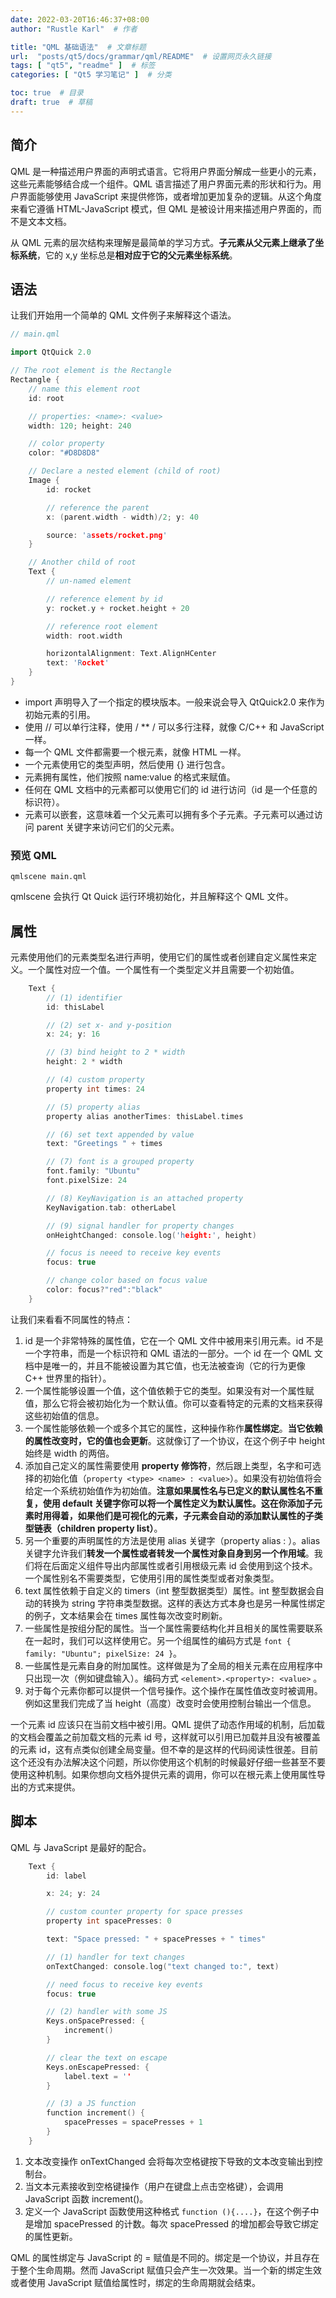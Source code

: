 ```yaml
---
date: 2022-03-20T16:46:37+08:00
author: "Rustle Karl"  # 作者

title: "QML 基础语法"  # 文章标题
url:  "posts/qt5/docs/grammar/qml/README"  # 设置网页永久链接
tags: [ "qt5", "readme" ]  # 标签
categories: [ "Qt5 学习笔记" ]  # 分类

toc: true  # 目录
draft: true  # 草稿
---
```


## 简介

QML 是一种描述用户界面的声明式语言。它将用户界面分解成一些更小的元素，这些元素能够结合成一个组件。QML 语言描述了用户界面元素的形状和行为。用户界面能够使用 JavaScript 来提供修饰，或者增加更加复杂的逻辑。从这个角度来看它遵循 HTML-JavaScript 模式，但 QML 是被设计用来描述用户界面的，而不是文本文档。

从 QML 元素的层次结构来理解是最简单的学习方式。**子元素从父元素上继承了坐标系统**，它的 x,y 坐标总是**相对应于它的父元素坐标系统**。

## 语法

让我们开始用一个简单的 QML 文件例子来解释这个语法。

```c++
// main.qml

import QtQuick 2.0

// The root element is the Rectangle
Rectangle {
    // name this element root
    id: root

    // properties: <name>: <value>
    width: 120; height: 240

    // color property
    color: "#D8D8D8"

    // Declare a nested element (child of root)
    Image {
    	id: rocket

        // reference the parent
        x: (parent.width - width)/2; y: 40

        source: 'assets/rocket.png'
    }

    // Another child of root
    Text {
        // un-named element

        // reference element by id
        y: rocket.y + rocket.height + 20

        // reference root element
        width: root.width

        horizontalAlignment: Text.AlignHCenter
        text: 'Rocket'
    }
}
```

* import 声明导入了一个指定的模块版本。一般来说会导入 QtQuick2.0 来作为初始元素的引用。
* 使用 // 可以单行注释，使用 / ** / 可以多行注释，就像 C/C++ 和 JavaScript 一样。
* 每一个 QML 文件都需要一个根元素，就像 HTML 一样。
* 一个元素使用它的类型声明，然后使用 {} 进行包含。
* 元素拥有属性，他们按照 name:value 的格式来赋值。
* 任何在 QML 文档中的元素都可以使用它们的 id 进行访问（id 是一个任意的标识符）。
* 元素可以嵌套，这意味着一个父元素可以拥有多个子元素。子元素可以通过访问 parent 关键字来访问它们的父元素。

### 预览 QML

```
qmlscene main.qml
```

qmlscene 会执行 Qt Quick 运行环境初始化，并且解释这个 QML 文件。

## 属性

元素使用他们的元素类型名进行声明，使用它们的属性或者创建自定义属性来定义。一个属性对应一个值。一个属性有一个类型定义并且需要一个初始值。

```c++
    Text {
        // (1) identifier
        id: thisLabel

        // (2) set x- and y-position
        x: 24; y: 16

        // (3) bind height to 2 * width
        height: 2 * width

        // (4) custom property
        property int times: 24

        // (5) property alias
        property alias anotherTimes: thisLabel.times

        // (6) set text appended by value
        text: "Greetings " + times

        // (7) font is a grouped property
        font.family: "Ubuntu"
        font.pixelSize: 24

        // (8) KeyNavigation is an attached property
        KeyNavigation.tab: otherLabel

        // (9) signal handler for property changes
        onHeightChanged: console.log('height:', height)

        // focus is neeed to receive key events
        focus: true

        // change color based on focus value
        color: focus?"red":"black"
    }
```

让我们来看看不同属性的特点：

1. id 是一个非常特殊的属性值，它在一个 QML 文件中被用来引用元素。id 不是一个字符串，而是一个标识符和 QML 语法的一部分。一个 id 在一个 QML 文档中是唯一的，并且不能被设置为其它值，也无法被查询（它的行为更像 C++ 世界里的指针）。
2. 一个属性能够设置一个值，这个值依赖于它的类型。如果没有对一个属性赋值，那么它将会被初始化为一个默认值。你可以查看特定的元素的文档来获得这些初始值的信息。
3. 一个属性能够依赖一个或多个其它的属性，这种操作称作**属性绑定**。**当它依赖的属性改变时，它的值也会更新**。这就像订了一个协议，在这个例子中 height 始终是 width 的两倍。
4. 添加自己定义的属性需要使用 **property 修饰符**，然后跟上类型，名字和可选择的初始化值（`property <type> <name> : <value>`）。如果没有初始值将会给定一个系统初始值作为初始值。**注意如果属性名与已定义的默认属性名不重复，使用 default 关键字你可以将一个属性定义为默认属性。这在你添加子元素时用得着，如果他们是可视化的元素，子元素会自动的添加默认属性的子类型链表（children property list）**。
5. 另一个重要的声明属性的方法是使用 alias 关键字（property alias <name> : <reference>）。alias 关键字允许我们**转发一个属性或者转发一个属性对象自身到另一个作用域**。我们将在后面定义组件导出内部属性或者引用根级元素 id 会使用到这个技术。一个属性别名不需要类型，它使用引用的属性类型或者对象类型。
6. text 属性依赖于自定义的 timers（int 整型数据类型）属性。int 整型数据会自动的转换为 string 字符串类型数据。这样的表达方式本身也是另一种属性绑定的例子，文本结果会在 times 属性每次改变时刷新。
7. 一些属性是按组分配的属性。当一个属性需要结构化并且相关的属性需要联系在一起时，我们可以这样使用它。另一个组属性的编码方式是 `font { family: "Ubuntu"; pixelSize: 24 }`。
8. 一些属性是元素自身的附加属性。这样做是为了全局的相关元素在应用程序中只出现一次（例如键盘输入）。编码方式 `<element>.<property>: <value>` 。
9. 对于每个元素你都可以提供一个信号操作。这个操作在属性值改变时被调用。例如这里我们完成了当 height（高度）改变时会使用控制台输出一个信息。

一个元素 id 应该只在当前文档中被引用。QML 提供了动态作用域的机制，后加载的文档会覆盖之前加载文档的元素 id 号，这样就可以引用已加载并且没有被覆盖的元素 id，这有点类似创建全局变量。但不幸的是这样的代码阅读性很差。目前这个还没有办法解决这个问题，所以你使用这个机制的时候最好仔细一些甚至不要使用这种机制。如果你想向文档外提供元素的调用，你可以在根元素上使用属性导出的方式来提供。

## 脚本

QML 与 JavaScript 是最好的配合。

```c++
    Text {
        id: label

        x: 24; y: 24

        // custom counter property for space presses
        property int spacePresses: 0

        text: "Space pressed: " + spacePresses + " times"

        // (1) handler for text changes
        onTextChanged: console.log("text changed to:", text)

        // need focus to receive key events
        focus: true

        // (2) handler with some JS
        Keys.onSpacePressed: {
            increment()
        }

        // clear the text on escape
        Keys.onEscapePressed: {
            label.text = ''
        }

        // (3) a JS function
        function increment() {
            spacePresses = spacePresses + 1
        }
    }
```

1. 文本改变操作 onTextChanged 会将每次空格键按下导致的文本改变输出到控制台。
2. 当文本元素接收到空格键操作（用户在键盘上点击空格键），会调用 JavaScript 函数 increment()。
3. 定义一个 JavaScript 函数使用这种格式 `function (){....}`，在这个例子中是增加 spacePressed 的计数。每次 spacePressed 的增加都会导致它绑定的属性更新。

QML 的属性绑定与 JavaScript 的 = 赋值是不同的。绑定是一个协议，并且存在于整个生命周期。然而 JavaScript 赋值只会产生一次效果。当一个新的绑定生效或者使用 JavaScript 赋值给属性时，绑定的生命周期就会结束。
